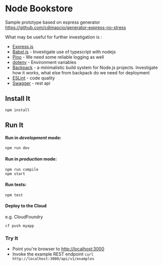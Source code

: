 # Node Bookstore

Sample prototype based on express generator 
https://github.com/cdimascio/generator-express-no-stress

What may be useful for further investigation is : 

- [Express.js](www.expressjs.com)  
- [Babel.js](https://babeljs.io/) - Investigate use of typescript with nodejs 
- [Pino](https://github.com/pinojs/pino) - We need some reliable logging as well
- [dotenv](https://github.com/motdotla/dotenv) - Environment variables 
- [Backpack](https://github.com/palmerhq/backpack) -  a minimalistic build system for Node.js projects. Investigate how it works, what else from backpack do we need for deployment
- [ESLint](http://eslint.org/) - code quality
- [Swagger](http://swagger.io/) - rest api 



## Install It
```
npm install
```

## Run It
#### Run in *development* mode:

```
npm run dev
```

#### Run in *production* mode:

```
npm run compile
npm start
```

#### Run tests:

```
npm test
```

#### Deploy to the Cloud
e.g. CloudFoundry

```
cf push myapp
```

### Try It
* Point you're browser to [http://localhost:3000](http://localhost:3000)
* Invoke the example REST endpoint `curl http://localhost:3000/api/v1/examples`
   

